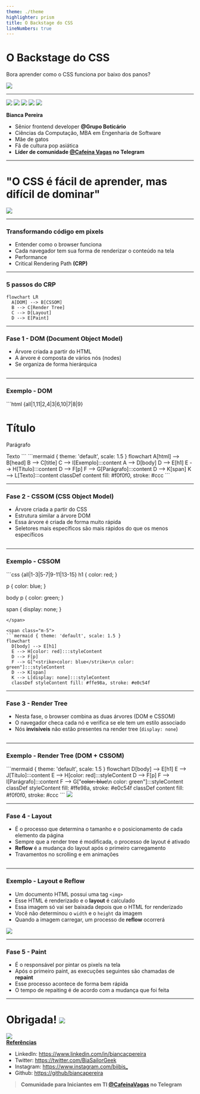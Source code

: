 ```yaml
---
theme: ./theme
highlighter: prism
title: O Backstage do CSS
lineNumbers: true
---
```


# O <span class="text-pink-500">Backstage</span> do CSS

Bora aprender como o CSS funciona por baixo dos panos?
<div class="justify-center">
  <img src="/assets/icons/oculos-estrelinha.svg" class="h-40 m-10" />
</div>

---

<div class="flex justify-center">
  <img src="/assets/images/eu-gil.png" class="h-30 rounded-1/2 m-5" />
  <img src="/assets/images/gatos.png" class="h-30 rounded-1/2 m-5" />
  <img src="/assets/images/gatos-2.png" class="h-30 rounded-1/2 m-5" />
  <img src="/assets/images/taemin.jpeg" class="h-30 rounded-1/2 m-5" />
  <img src="/assets/images/killua.jpeg" class="h-30 rounded-1/2 m-5" />
</div>

<span class="text-pink-500">**Bianca Pereira**</span>
- <twemoji-laptop /> Sênior frontend developer **@Grupo Boticário**
- <twemoji-books /> Ciências da Computação, MBA em Engenharia de Software
- <twemoji-cat-face /> Mãe de gatos
- <twemoji-cherry-blossom /> Fã de cultura pop asiática
- <twemoji-hot-beverage /> **Líder de comunidade [@Cafeína Vagas](https://t.me/CafeinaVagas) no Telegram**

---

# "O CSS é fácil de <span class="text-pink-500">aprender</span>, mas difícil de <span class="text-pink-500">dominar</span>"
<img src="/assets/icons/confusa.svg" class="h-40" />

---

### Transformando código em pixels

- Entender como o browser funciona
- Cada navegador tem sua forma de renderizar o conteúdo na tela
- Performance <twemoji-rocket />
- <span class="text-pink-500">Critical Rendering Path</span> **(CRP)**

---

### <span class="text-pink-500">5 passos</span> do CRP

```mermaid { theme: 'default', scale: 2 }
flowchart LR
  A[DOM] --> B[CSSOM]
  B --> C[Render Tree]
  C --> D[Layout]
  D --> E[Paint]
```

---

### Fase 1 - <span class="text-pink-500">DOM</span> (Document Object Model)

- Árvore criada a partir do HTML
- A árvore é composta de vários nós (nodes)
- Se organiza de forma hierárquica

<h2><twemoji-backhand-index-pointing-right-medium-skin-tone /></h2>

---

### <span class="text-pink-500">Exemplo</span> - DOM

<div class="flex items-center">

<span class="m-5">
```html {all|1,11|2,4|3|6,10|7|8|9}
<html>
  <head>
    <title>Exemplo</title>
  </head>

  <body>
    <h1>Título</h1>
    <p>Parágrafo</p>
    <span>Texto</span>
  </body>
</html>
```
</span>

<span class="m-5">
```mermaid { theme: 'default', scale: 1.5 }
flowchart
  A[html] --> B[head]
  B --> C[title]
  C --> I[Exemplo]:::content
  A --> D[body]
  D --> E[h1]
  E --> H[Título]:::content
  D --> F[p]
  F --> G[Parágrafo]:::content
  D --> K[span]
  K --> L[Texto]:::content
  classDef content fill: #f0f0f0, stroke: #ccc
```
</span>

</div>

---

### Fase 2 - <span class="text-pink-500">CSSOM</span> (CSS Object Model)

- Árvore criada a partir do CSS
- Estrutura similar a árvore DOM
- Essa árvore é criada de forma <span class="text-pink-500">muito rápida</span>
- Seletores mais específicos são mais rápidos do que os menos específicos

<h2><twemoji-backhand-index-pointing-right-medium-skin-tone /></h2>

---

### <span class="text-pink-500">Exemplo</span> - CSSOM

<div class="flex items-center">

<span class="m-5">
```css {all|1-3|5-7|9-11|13-15}
h1 {
  color: red;
}

p {
  color: blue;
}

body p {
  color: green;
}

span {
  display: none;
}
```
</span>

<span class="m-5">
```mermaid { theme: 'default', scale: 1.5 }
flowchart
  D[body] --> E[h1]
  E --> H[color: red]:::styleContent
  D --> F[p]
  F --> G["<strike>color: blue</strike>\n color: green"]:::styleContent
  D --> K[span]
  K --> L[display: none]:::styleContent
  classDef styleContent fill: #ffe98a, stroke: #e0c54f
```
</span>

</div>

---

### Fase 3 - <span class="text-pink-500">Render Tree</span>

- Nesta fase, o browser combina as duas árvores (DOM e CSSOM)
- O navegador checa cada nó e verifica se ele tem um estilo associado
- Nós **invisíveis** não estão presentes na render tree (`display: none`)

<h2><twemoji-backhand-index-pointing-right-medium-skin-tone /></h2>

---

### <span class="text-pink-500">Exemplo</span> - Render Tree (DOM + CSSOM)

<div class="flex items-center">

<span class="m-5">
```mermaid { theme: 'default', scale: 1.5 }
flowchart
  D[body] --> E[h1]
  E --> J[Título]:::content
  E --> H[color: red]:::styleContent
  D --> F[p]
  F --> I[Parágrafo]:::content
  F --> G["<strike>color: blue</strike>\n color: green"]:::styleContent
  classDef styleContent fill: #ffe98a, stroke: #e0c54f
  classDef content fill: #f0f0f0, stroke: #ccc
```
</span>

<img src="/assets/icons/emocionada.svg" class="h-40" />

</div>

---

### Fase 4 - <span class="text-pink-500">Layout</span>

- É o processo que determina o tamanho e o posicionamento de cada elemento da página
- Sempre que a render tree é modificada, o processo de layout é ativado
- **Reflow** é a mudança do layout após o primeiro carregamento
- Travamentos no scrolling e em animações

<h2><twemoji-backhand-index-pointing-right-medium-skin-tone /></h2>

---

### <span class="text-pink-500">Exemplo</span> - Layout e Reflow

- Um documento HTML possui uma tag `<img>`
- Esse HTML é renderizado e o <span class="text-pink-500">**layout**</span> é calculado
- Essa imagem só vai ser baixada depois que o HTML for renderizado
- Você não determinou o `width` e o `height` da imagem
- Quando a imagem carregar, um processo de <span class="text-pink-500">**reflow**</span> ocorrerá

<div class="justify-center">
  <img src="/assets/icons/chocada.svg" class="h-40 m-10" />
</div>

---

### Fase 5 - <span class="text-pink-500">Paint</span>

- É o responsável por <span class="text-pink-500">pintar os pixels</span> na tela
- Após o primeiro paint, as execuções seguintes são chamadas de **repaint**
- Esse processo acontece de forma bem rápida
- O tempo de repaiting é de acordo com a mudança que foi feita

---

<h1 class="flex">
  <span class="m-5">Obrigada!</span>
  <img src="/assets/icons/rainha.svg" class="h-30 m-5" />
</h1>

<div class="flex items-center">
  <div>
    <img src="/assets/images/qr-code.svg" class="h-sm m-5" />
  </div>

  <div>
    <strong class="uppercase text-3xl">
      <twemoji-sparkles /> <a href="https://biancapereira.github.io/bibi-garden/CSS%20backstage/Como%20o%20CSS%20funciona%3F/">Referências</a> <twemoji-sparkles />
    </strong>
    <ul class="text-3xl">
      <li>LinkedIn: <a href="https://www.linkedin.com/in/biancacpereira">https://www.linkedin.com/in/biancacpereira</a></li>
      <li>Twitter: <a href="https://twitter.com/BiaSailorGeek">https://twitter.com/BiaSailorGeek</a></li>
      <li>Instagram: <a href="https://www.instagram.com/biibis_">https://www.instagram.com/biibis_</a></li>
      <li>Github: <a href="https://github/biancapereira">https://github/biancapereira</a></li>
    </ul>
  </div>
</div>

> **Comunidade para Iniciantes em TI [@CafeínaVagas](https://t.me/CafeinaVagas) <twemoji-hot-beverage /> no Telegram**
